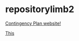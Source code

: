 # repositorylimb2


<a href="https://endraw.github.io/repositorylimb2/1sthtml1.1/index.html">Contingency Plan website!</a>


<a href="https:/endraw.github.io/repositorylimb2/1sthtml1.1/Titlebar_Contingency_Plan.jpg">This
